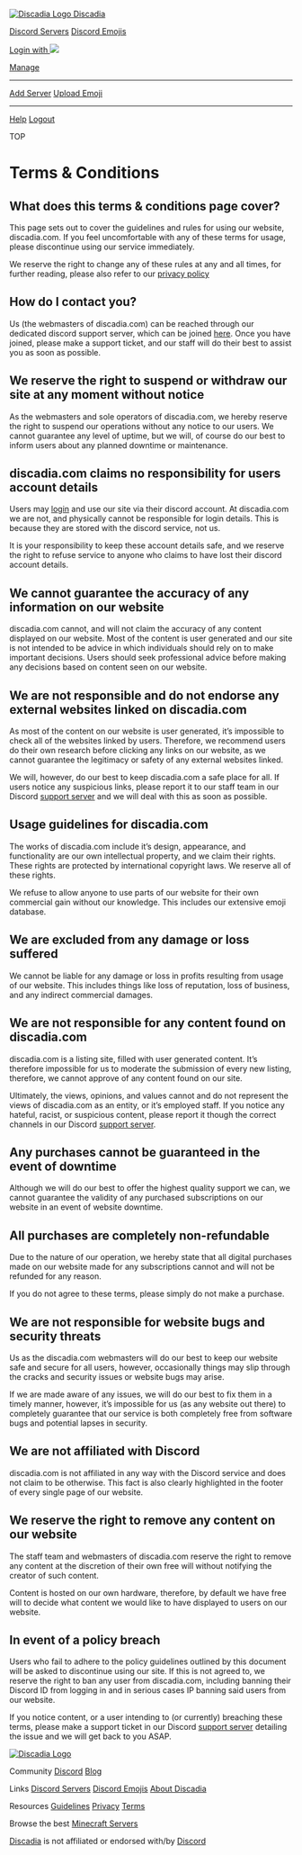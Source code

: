  [![Discadia Logo](/static/design-exports/discadia-mark.0f6d697568c0.svg) Discadia](https://discadia.com/)

[Discord Servers](https://discadia.com/) [Discord Emojis](https://discadia.com/emojis/)

[Login with ![](/static/design-exports/discord-logo.525f12003fb3.svg)](https://discadia.com/login/?next=/terms/) 

[Manage](https://discadia.com/manage/)

* * *

[Add Server](https://discadia.com/add/) [Upload Emoji](https://discadia.com/emojis/create/)

* * *

[Help](https://discadia.com/support/) [Logout](https://discadia.com/accounts/logout/)

TOP

Terms & Conditions
==================

What does this terms & conditions page cover?
---------------------------------------------

This page sets out to cover the guidelines and rules for using our website, discadia.com. If you feel uncomfortable with any of these terms for usage, please discontinue using our service immediately.

We reserve the right to change any of these rules at any and all times, for further reading, please also refer to our [privacy policy](https://discadia.com/privacy)

How do I contact you?
---------------------

Us (the webmasters of discadia.com) can be reached through our dedicated discord support server, which can be joined [here](https://discadia.com/support). Once you have joined, please make a support ticket, and our staff will do their best to assist you as soon as possible.

We reserve the right to suspend or withdraw our site at any moment without notice
---------------------------------------------------------------------------------

As the webmasters and sole operators of discadia.com, we hereby reserve the right to suspend our operations without any notice to our users. We cannot guarantee any level of uptime, but we will, of course do our best to inform users about any planned downtime or maintenance.

discadia.com claims no responsibility for users account details
---------------------------------------------------------------

Users may [login](https://discadia.com/accounts/discord/login/) and use our site via their discord account. At discadia.com we are not, and physically cannot be responsible for login details. This is because they are stored with the discord service, not us.

It is your responsibility to keep these account details safe, and we reserve the right to refuse service to anyone who claims to have lost their discord account details.

We cannot guarantee the accuracy of any information on our website
------------------------------------------------------------------

discadia.com cannot, and will not claim the accuracy of any content displayed on our website. Most of the content is user generated and our site is not intended to be advice in which individuals should rely on to make important decisions. Users should seek professional advice before making any decisions based on content seen on our website.

We are not responsible and do not endorse any external websites linked on discadia.com
--------------------------------------------------------------------------------------

As most of the content on our website is user generated, it’s impossible to check all of the websites linked by users. Therefore, we recommend users do their own research before clicking any links on our website, as we cannot guarantee the legitimacy or safety of any external websites linked.

We will, however, do our best to keep discadia.com a safe place for all. If users notice any suspicious links, please report it to our staff team in our Discord [support server](https://discadia.com/support) and we will deal with this as soon as possible.

Usage guidelines for discadia.com
---------------------------------

The works of discadia.com include it’s design, appearance, and functionality are our own intellectual property, and we claim their rights. These rights are protected by international copyright laws. We reserve all of these rights.

We refuse to allow anyone to use parts of our website for their own commercial gain without our knowledge. This includes our extensive emoji database.

We are excluded from any damage or loss suffered
------------------------------------------------

We cannot be liable for any damage or loss in profits resulting from usage of our website. This includes things like loss of reputation, loss of business, and any indirect commercial damages.

We are not responsible for any content found on discadia.com
------------------------------------------------------------

discadia.com is a listing site, filled with user generated content. It’s therefore impossible for us to moderate the submission of every new listing, therefore, we cannot approve of any content found on our site.

Ultimately, the views, opinions, and values cannot and do not represent the views of discadia.com as an entity, or it’s employed staff. If you notice any hateful, racist, or suspicious content, please report it though the correct channels in our Discord [support server](https://discadia.com/support).

Any purchases cannot be guaranteed in the event of downtime
-----------------------------------------------------------

Although we will do our best to offer the highest quality support we can, we cannot guarantee the validity of any purchased subscriptions on our website in an event of website downtime.

All purchases are completely non-refundable
-------------------------------------------

Due to the nature of our operation, we hereby state that all digital purchases made on our website made for any subscriptions cannot and will not be refunded for any reason.

If you do not agree to these terms, please simply do not make a purchase.

We are not responsible for website bugs and security threats
------------------------------------------------------------

Us as the discadia.com webmasters will do our best to keep our website safe and secure for all users, however, occasionally things may slip through the cracks and security issues or website bugs may arise.

If we are made aware of any issues, we will do our best to fix them in a timely manner, however, it’s impossible for us (as any website out there) to completely guarantee that our service is both completely free from software bugs and potential lapses in security.

We are not affiliated with Discord
----------------------------------

discadia.com is not affiliated in any way with the Discord service and does not claim to be otherwise. This fact is also clearly highlighted in the footer of every single page of our website.

We reserve the right to remove any content on our website
---------------------------------------------------------

The staff team and webmasters of discadia.com reserve the right to remove any content at the discretion of their own free will without notifying the creator of such content.

Content is hosted on our own hardware, therefore, by default we have free will to decide what content we would like to have displayed to users on our website.

In event of a policy breach
---------------------------

Users who fail to adhere to the policy guidelines outlined by this document will be asked to discontinue using our site. If this is not agreed to, we reserve the right to ban any user from discadia.com, including banning their Discord ID from logging in and in serious cases IP banning said users from our website.

If you notice content, or a user intending to (or currently) breaching these terms, please make a support ticket in our Discord [support server](https://discadia.com/support) detailing the issue and we will get back to you ASAP.

[![Discadia Logo](/static/design-exports/brand-logo-inline.2ad8aba134a0.svg)](https://discadia.com/)

Community [Discord](https://discadia.com/support/) [Blog](https://medium.com/discord-street)

Links [Discord Servers](https://discadia.com/) [Discord Emojis](https://discadia.com/emojis/) [About Discadia](https://discadia.com/about/)

Resources [Guidelines](https://discadia.com/guidelines/) [Privacy](https://discadia.com/privacy/) [Terms](https://discadia.com/terms/)

Browse the best [Minecraft Servers](https://best-minecraft-servers.co/)

[Discadia](https://discadia.com/) is not affiliated or endorsed with/by [Discord](https://discord.com/)